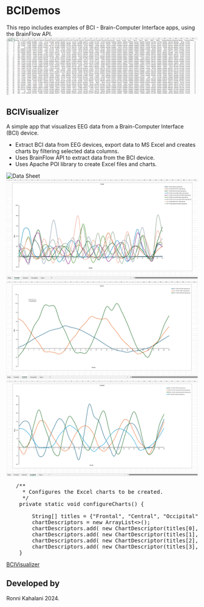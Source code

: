 # BCIDemos

This repo includes examples of BCI - Brain-Computer Interface apps, using the BrainFlow API.
![Data Sheet](doc/BCIVizualizer-data.png)    

## BCIVisualizer
A simple app that visualizes EEG data from a Brain-Computer Interface (BCI) device.
- Extract BCI data from EEG devices, export data to MS Excel and creates charts by filtering selected data columns.
- Uses BrainFlow API to extract data from the BCI device.
- Uses Apache POI library to create Excel files and charts.

![Data Sheet](doc/BCIVizualizer-sheet.png)
![Frontal](doc/BCIVizualizer-sheets-1.png)
![Central](doc/BCIVizualizer-sheets-2.png)
![Occipital](doc/BCIVizualizer-sheets-3.png)

<pre>
   /**
     * Configures the Excel charts to be created.
     */
    private static void configureCharts() {

        String[] titles = {"Frontal", "Central", "Occipital", "Gyro"};
        chartDescriptors = new ArrayList<>();
        chartDescriptors.add( new ChartDescriptor(titles[0], List.of("(?i)^F.*$"), false, titles[0], SAMPLE_TITLE, VALUE_TITLE, MarkerStyle.DOT));
        chartDescriptors.add( new ChartDescriptor(titles[1], List.of("(?i)^C.*$"), false, titles[1], SAMPLE_TITLE, VALUE_TITLE, MarkerStyle.DOT));
        chartDescriptors.add( new ChartDescriptor(titles[2], List.of("(?i)^O.*$", "(?i)^PO.*$", "(?i)^Pz.*$"), false, titles[2], SAMPLE_TITLE, VALUE_TITLE, MarkerStyle.DOT));
        chartDescriptors.add( new ChartDescriptor(titles[3], List.of("(?i)^Gyro.*$"), false, titles[3], SAMPLE_TITLE, VALUE_TITLE, MarkerStyle.DOT));
    }
</pre>

[BCIVisualizer](src/org/example/bci/visualizer/README.md)

## Developed by
Ronni Kahalani 2024.

